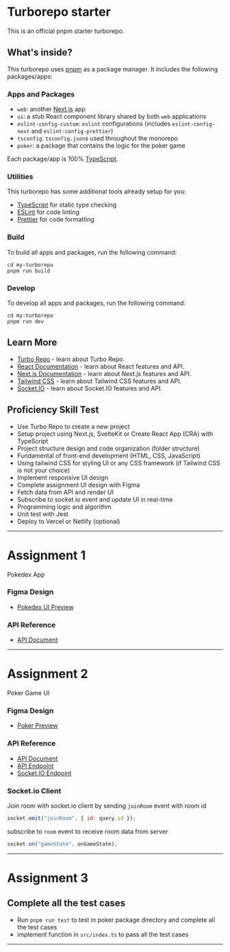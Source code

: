 # Turborepo starter

This is an official pnpm starter turborepo.

## What's inside?

This turborepo uses [pnpm](https://pnpm.io) as a package manager. It includes the following packages/apps:

### Apps and Packages

- `web`: another [Next.js](https://nextjs.org/) app
- `ui`: a stub React component library shared by both `web` applications
- `eslint-config-custom`: `eslint` configurations (includes `eslint-config-next` and `eslint-config-prettier`)
- `tsconfig`: `tsconfig.json`s used throughout the monorepo
- `poker`: a package that contains the logic for the poker game

Each package/app is 100% [TypeScript](https://www.typescriptlang.org/).

### Utilities

This turborepo has some additional tools already setup for you:

- [TypeScript](https://www.typescriptlang.org/) for static type checking
- [ESLint](https://eslint.org/) for code linting
- [Prettier](https://prettier.io) for code formatting

### Build

To build all apps and packages, run the following command:

```
cd my-turborepo
pnpm run build
```

### Develop

To develop all apps and packages, run the following command:

```
cd my-turborepo
pnpm run dev
```

## Learn More
- [Turbo Repo](https://turbo.build/) - learn about Turbo Repo.
- [React Documentation](https://reactjs.org/docs/getting-started.html) - learn about React features and API.
- [Next.js Documentation](https://nextjs.org/docs) - learn about Next.js features and API.
- [Tailwind CSS](https://tailwindcss.com/docs) - learn about Tailwind CSS features and API.
- [Socket.IO](https://socket.io/) - learn about Socket.IO features and API.


## Proficiency Skill Test
- Use Turbo Repo to create a new project
- Setup project using Next.js, SvelteKit or Create React App (CRA) with TypeScript
- Project structure design and code organization (folder structure)
- Fundamental of front-end development (HTML, CSS, JavaScript)
- Using tailwind CSS for styling UI or any CSS framework (if Tailwind CSS is not your choice)
- Implement responsive UI design
- Complete assignment UI design with Figma
- Fetch data from API and render UI
- Subscribe to socket.io event and update UI in real-time
- Programming logic and algorithm
- Unit test with Jest
- Deploy to Vercel or Netlify (optional)

---
# Assignment 1
Pokedex App
### Figma Design
- [Pokedex UI Preview](https://www.figma.com/file/4HiLWxoecEY9K4W42MqlED/Pok%C3%A9dex-(Community)?type=design&node-id=314-3&mode=design&t=n3ggThnliJj1l11c-0)

### API Reference
- [API Document](https://pokeapi.co/docs/v2)
---
# Assignment 2
Poker Game UI
### Figma Design
- [Poker  Preview](https://www.figma.com/file/6pqpZWG5Ki6Y850VHoQRHF/Wireframing-in-Figma?type=design&node-id=0-1&t=Y86J1e76KJEUw5Yu-0)

### API Reference
- [API Document](https://looxer.factory.fun/docs)
- [API Endpoint](https://looxer.factory.fun/api)
- [Socket.IO Endpoint](wss://looxer.factory.fun/socket.io)

### Socket.io Client
Join room with socket.io client by sending `joinRoom` event with room id
```javascript
socket.emit("joinRoom", { id: query.id });
```
subscribe to `room` event to receive room data from server
```javascript
socket.on("gameState", onGameState);
```
---
# Assignment 3
## Complete all the test cases
- Run `pnpm run test` to test in poker package directory and complete all the test cases
- implement function in `src/index.ts` to pass all the test cases
---